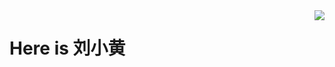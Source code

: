 <a href=https://github.com/Xiaohuang257>
  <img align=right src=https://github-readme-stats.vercel.app/api?username=Xiaohuang257&show_icons=true>
</a>

# Here is 刘小黄
